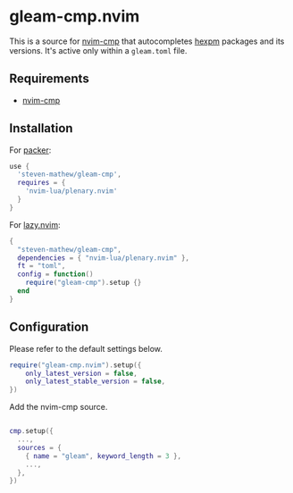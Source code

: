 # gleam-cmp.nvim

This is a source for [nvim-cmp](https://github.com/hrsh7th/nvim-cmp) that autocompletes
[hexpm](https://hex.pm/) packages and its versions. It's active only within a `gleam.toml` file.

## Requirements
- [nvim-cmp](https://github.com/hrsh7th/nvim-cmp)

## Installation

For [packer](https://github.com/wbthomason/packer.nvim):

```lua
use {
  'steven-mathew/gleam-cmp',
  requires = {
    'nvim-lua/plenary.nvim'
  }
}
```

For [lazy.nvim](https://github.com/folke/lazy.nvim):

```lua
{
  "steven-mathew/gleam-cmp",
  dependencies = { "nvim-lua/plenary.nvim" },
  ft = "toml",
  config = function()
    require("gleam-cmp").setup {}
  end
}
```

## Configuration

Please refer to the default settings below.

```lua
require("gleam-cmp.nvim").setup({
    only_latest_version = false,
    only_latest_stable_version = false,
})
```

Add the nvim-cmp source.

```lua

cmp.setup({
  ...,
  sources = {
    { name = "gleam", keyword_length = 3 },
    ...,
  },
})
```

